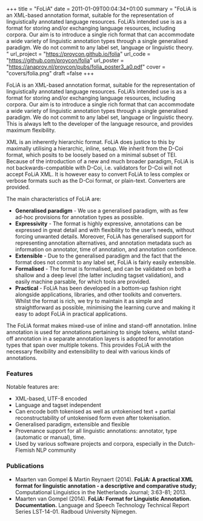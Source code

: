 +++
title = "FoLiA"
date = 2011-01-09T00:04:34+01:00
summary = "FoLiA is an XML-based annotation format, suitable for the representation of linguistically annotated language resources. FoLiA’s intended use is as a format for storing and/or exchanging language resources, including corpora. Our aim is to introduce a single rich format that can accommodate a wide variety of linguistic annotation types through a single generalised paradigm. We do not commit to any label set, language or linguistic theory. "
url_project = "https://proycon.github.io/folia"
url_code = "https://github.com/proycon/folia"
url_poster = "https://anaproy.nl/proycon/pubs/folia_poster3_a0.pdf"
cover =  "covers/folia.png"
draft =false
+++



FoLiA is an XML-based annotation format, suitable for the representation
of linguistically annotated language resources. FoLiA’s intended use is
as a format for storing and/or exchanging language resources, including
corpora. Our aim is to introduce a single rich format that can
accommodate a wide variety of linguistic annotation types through a
single generalised paradigm. We do not commit to any label set, language
or linguistic theory. This is always left to the developer of the
language resource, and provides maximum flexibility.

XML is an inherently hierarchic format. FoLiA does justice to this by
maximally utilising a hierarchic, inline, setup. We inherit from the
D-Coi format, which posits to be loosely based on a minimal subset of
TEI. Because of the introduction of a new and much broader paradigm,
FoLiA is not backwards-compatible with D-Coi, i.e. validators for D-Coi
will not accept FoLiA XML. It is however easy to convert FoLiA to less
complex or verbose formats such as the D-Coi format, or plain-text.
Converters are provided.

The main characteristics of FoLiA are:

-  **Generalised paradigm** - We use a generalised paradigm, with as few
   ad-hoc provisions for annotation types as possible.
-  **Expressivity** - The format is highly expressive, annotations can
   be expressed in great detail and with flexibility to the user’s
   needs, without forcing unwanted details. Moreover, FoLiA has
   generalised support for representing annotation alternatives, and
   annotation metadata such as information on annotator, time of
   annotation, and annotation confidence.
-  **Extensible** - Due to the generalised paradigm and the fact that
   the format does not commit to any label set, FoLiA is fairly easily
   extensible.
-  **Formalised** - The format is formalised, and can be validated on
   both a shallow and a deep level (the latter including tagset
   validation), and easily machine parsable, for which tools are
   provided.
-  **Practical** - FoLiA has been developed in a bottom-up fashion right
   alongside applications, libraries, and other toolkits and converters.
   Whilst the format is rich, we try to maintain it as simple and
   straightforward as possible, minimising the learning curve and making
   it easy to adopt FoLiA in practical applications.

The FoLiA format makes mixed-use of inline and stand-off annotation.
Inline annotation is used for annotations pertaining to single tokens,
whilst stand-off annotation in a separate annotation layers is adopted
for annotation types that span over multiple tokens. This provides FoLiA
with the necessary flexibility and extensibility to deal with various
kinds of annotations.

### Features

Notable features are:

-  XML-based, UTF-8 encoded
-  Language and tagset independent
-  Can encode both tokenised as well as untokenised text + partial
   reconstructability of untokenised form even after tokenisation.
-  Generalised paradigm, extensible and flexible
-  Provenance support for all linguistic annotations: annotator, type
   (automatic or manual), time.
-  Used by various software projects and corpora, especially in the
   Dutch-Flemish NLP community

### Publications

-  Maarten van Gompel & Martin Reynaert (2014). **FoLiA: A practical XML
   format for linguistic annotation - a descriptive and comparative
   study;** Computational Linguistics in the Netherlands Journal;
   3:63-81; 2013.
-  Maarten van Gompel (2014). **FoLiA: Format for Linguistic Annotation.
   Documentation.** Language and Speech Technology Technical Report
   Series LST-14-01. Radboud University Nijmegen.
